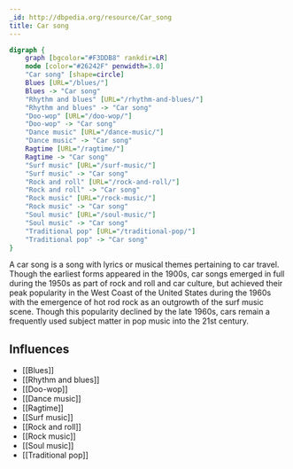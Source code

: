 ```yaml
---
_id: http://dbpedia.org/resource/Car_song
title: Car song
---
```


```dot
digraph {
	graph [bgcolor="#F3DDB8" rankdir=LR]
	node [color="#26242F" penwidth=3.0]
	"Car song" [shape=circle]
	Blues [URL="/blues/"]
	Blues -> "Car song"
	"Rhythm and blues" [URL="/rhythm-and-blues/"]
	"Rhythm and blues" -> "Car song"
	"Doo-wop" [URL="/doo-wop/"]
	"Doo-wop" -> "Car song"
	"Dance music" [URL="/dance-music/"]
	"Dance music" -> "Car song"
	Ragtime [URL="/ragtime/"]
	Ragtime -> "Car song"
	"Surf music" [URL="/surf-music/"]
	"Surf music" -> "Car song"
	"Rock and roll" [URL="/rock-and-roll/"]
	"Rock and roll" -> "Car song"
	"Rock music" [URL="/rock-music/"]
	"Rock music" -> "Car song"
	"Soul music" [URL="/soul-music/"]
	"Soul music" -> "Car song"
	"Traditional pop" [URL="/traditional-pop/"]
	"Traditional pop" -> "Car song"
}
```

A car song is a song with lyrics or musical themes pertaining to car travel. Though the earliest forms appeared in the 1900s, car songs emerged in full during the 1950s as part of rock and roll and car culture, but achieved their peak popularity in the West Coast of the United States during the 1960s with the emergence of hot rod rock as an outgrowth of the surf music scene. Though this popularity declined by the late 1960s, cars remain a frequently used subject matter in pop music into the 21st century.

## Influences

- [[Blues]]
- [[Rhythm and blues]]
- [[Doo-wop]]
- [[Dance music]]
- [[Ragtime]]
- [[Surf music]]
- [[Rock and roll]]
- [[Rock music]]
- [[Soul music]]
- [[Traditional pop]]
